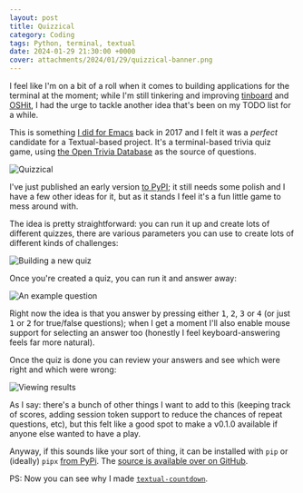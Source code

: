 ```yaml
---
layout: post
title: Quizzical
category: Coding
tags: Python, terminal, textual
date: 2024-01-29 21:30:00 +0000
cover: attachments/2024/01/29/quizzical-banner.png
---
```


I feel like I'm on a bit of a roll when it comes to building applications
for the terminal at the moment; while I'm still tinkering and improving
[tinboard](https://github.com/davep/tinboard) and
[OSHit](https://github.com/davep/oshit), I had the urge to tackle another
idea that's been on my TODO list for a while.

This is something [I did for Emacs](https://github.com/davep/quiz.el) back
in 2017 and I felt it was a *perfect* candidate for a Textual-based project.
It's a terminal-based trivia quiz game, using [the Open Trivia
Database](https://opentdb.com/) as the source of questions.

![Quizzical](/attachments/2024/01/29/quizzical.png#centre)

I've just published an early version [to
PyPI](https://pypi.org/project/quizzical/); it still needs some polish and I
have a few other ideas for it, but as it stands I feel it's a fun little
game to mess around with.

The idea is pretty straightforward: you can run it up and create lots of
different quizzes, there are various parameters you can use to create lots
of different kinds of challenges:

![Building a new quiz](/attachments/2024/01/29/new-quiz.png#centre)

Once you're created a quiz, you can run it and answer away:

![An example question](/attachments/2024/01/29/question.png)

Right now the idea is that you answer by pressing either <kbd>1</kbd>,
<kbd>2</kbd>, <kbd>3</kbd> or <kbd>4</kbd> (or just <kbd>1</kbd> or
<kbd>2</kbd> for true/false questions); when I get a moment I'll also enable
mouse support for selecting an answer too (honestly I feel
keyboard-answering feels far more natural).

Once the quiz is done you can review your answers and see which were right
and which were wrong:

![Viewing results](/attachments/2024/01/29/results.png#centre)

As I say: there's a bunch of other things I want to add to this (keeping
track of scores, adding session token support to reduce the chances of
repeat questions, etc), but this felt like a good spot to make a v0.1.0
available if anyone else wanted to have a play.

Anyway, if this sounds like your sort of thing, it can be installed with
`pip` or (ideally) `pipx` [from PyPi](https://pypi.org/project/quizzical/).
The [source is available over on
GitHub](https://github.com/davep/quizzical).

PS: Now you can see why I made
[`textual-countdown`](/2024/01/11/textual-countdown.html).

[//]: # (2024-01-29-quizzical.md ends here)
